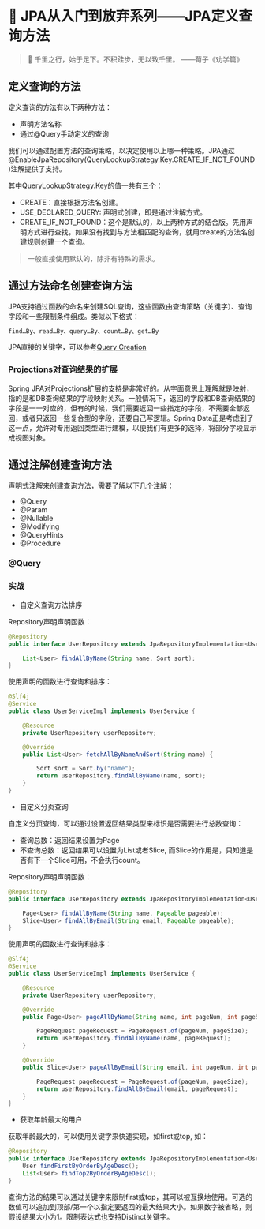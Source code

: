 # :sunrise: JPA从入门到放弃系列——JPA定义查询方法

> :pushpin: 千里之行，始于足下。不积跬步，无以致千里。 ——荀子《劝学篇》

## 定义查询的方法

定义查询的方法有以下两种方法：

- 声明方法名称
- 通过@Query手动定义的查询

我们可以通过配置方法的查询策略，以决定使用以上哪一种策略。JPA通过@EnableJpaRepository(QueryLookupStrategy.Key.CREATE_IF_NOT_FOUND)注解提供了支持。

其中QueryLookupStrategy.Key的值一共有三个：

- CREATE：直接根据方法名创建。
- USE_DECLARED_QUERY: 声明式创建，即是通过注解方式。
- CREATE_IF_NOT_FOUND：这个是默认的，以上两种方式的结合版。先用声明方式进行查找，如果没有找到与方法相匹配的查询，就用create的方法名创建规则创建一个查询。

> 一般直接使用默认的，除非有特殊的需求。

## 通过方法命名创建查询方法

JPA支持通过函数的命名来创建SQL查询，这些函数由查询策略（关键字）、查询字段和一些限制条件组成。类似以下格式：

```java
find…By、read…By、query…By、count…By、get…By
```

JPA直接的关键字，可以参考[Query Creation](https://docs.spring.io/spring-data/jpa/docs/2.5.5/reference/html/#reference)

### Projections对查询结果的扩展

Spring JPA对Projections扩展的支持是非常好的。从字面意思上理解就是映射，指的是和DB查询结果的字段映射关系。一般情况下，返回的字段和DB查询结果的字段是一一对应的，但有的时候，我们需要返回一些指定的字段，不需要全部返回，或者只返回一些复合型的字段，还要自己写逻辑。Spring Data正是考虑到了这一点，允许对专用返回类型进行建模，以便我们有更多的选择，将部分字段显示成视图对象。

## 通过注解创建查询方法

声明式注解来创建查询方法，需要了解以下几个注解：

- @Query
- @Param
- @Nullable
- @Modifying
- @QueryHints
- @Procedure

### @Query



### 实战

- 自定义查询方法排序

Repository声明声明函数：

```java
@Repository
public interface UserRepository extends JpaRepositoryImplementation<User, Integer> {

    List<User> findAllByName(String name, Sort sort);
}
```

使用声明的函数进行查询和排序：

```java
@Slf4j
@Service
public class UserServiceImpl implements UserService {

    @Resource
    private UserRepository userRepository;

    @Override
    public List<User> fetchAllByNameAndSort(String name) {

        Sort sort = Sort.by("name");
        return userRepository.findAllByName(name, sort);
    }
}
```

- 自定义分页查询

自定义分页查询，可以通过设置返回结果类型来标识是否需要进行总数查询：

- 查询总数：返回结果设置为Page
- 不查询总数：返回结果可以设置为List或者Slice, 而Slice的作用是，只知道是否有下一个Slice可用，不会执行count。

Repository声明声明函数：

```java
@Repository
public interface UserRepository extends JpaRepositoryImplementation<User, Integer> {

    Page<User> findAllByName(String name, Pageable pageable);
    Slice<User> findAllByEmail(String email, Pageable pageable);
}
```

使用声明的函数进行查询和排序：

```java
@Slf4j
@Service
public class UserServiceImpl implements UserService {

    @Resource
    private UserRepository userRepository;

    @Override
    public Page<User> pageAllByName(String name, int pageNum, int pageSize) {

        PageRequest pageRequest = PageRequest.of(pageNum, pageSize);
        return userRepository.findAllByName(name, pageRequest);
    }

    @Override
    public Slice<User> pageAllByEmail(String email, int pageNum, int pageSize) {

        PageRequest pageRequest = PageRequest.of(pageNum, pageSize);
        return userRepository.findAllByEmail(email, pageRequest);
    }
}
```

- 获取年龄最大的用户

获取年龄最大的，可以使用关键字来快速实现，如first或top, 如：

```java
@Repository
public interface UserRepository extends JpaRepositoryImplementation<User, Integer> {
    User findFirstByOrderByAgeDesc();
    List<User> findTop2ByOrderByAgeDesc();
}
```

查询方法的结果可以通过关键字来限制first或top，其可以被互换地使用。可选的数值可以追加到顶部/第一个以指定要返回的最大结果大小。如果数字被省略，则假设结果大小为1。限制表达式也支持Distinct关键字。